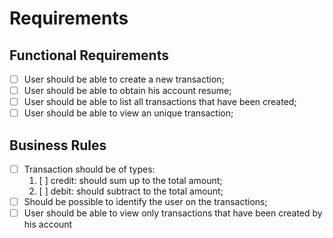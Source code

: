 # Requirements

## Functional Requirements

- [ ] User should be able to create a new transaction;
- [ ] User should be able to obtain his account resume;
- [ ] User should be able to list all transactions that have been created;
- [ ] User should be able to view an unique transaction;

## Business Rules

- [ ] Transaction should be of types:
  1. [ ] credit: should sum up to the total amount;
  2. [ ] debit: should subtract to the total amount;
- [ ] Should be possible to identify the user on the transactions;
- [ ] User should be able to view only transactions that have been created by his account
